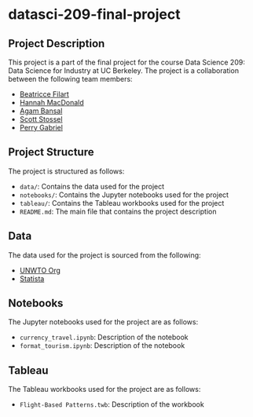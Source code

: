 # datasci-209-final-project

## Project Description
This project is a part of the final project for the course Data Science 209: Data Science for Industry at UC Berkeley. The project is a collaboration between the following team members:
- [Beatricce Filart](https://github.com/bfilart)
- [Hannah MacDonald](https://github.com/hanmmac)
- [Agam Bansal](github.com/agambansal7)
- [Scott Stossel](https://github.com/scottstossel)
- [Perry Gabriel](https://github.com/prgabriel)


## Project Structure
The project is structured as follows:
- `data/`: Contains the data used for the project
- `notebooks/`: Contains the Jupyter notebooks used for the project
- `tableau/`: Contains the Tableau workbooks used for the project
- `README.md`: The main file that contains the project description

## Data
The data used for the project is sourced from the following:
- [UNWTO Org](https://www.unwto.org/tourism-statistics/key-tourism-statistics)
- [Statista](https://www.statista.com/topics/962/global-tourism/#topicOverview)

## Notebooks
The Jupyter notebooks used for the project are as follows:
- `currency_travel.ipynb`: Description of the notebook
- `format_tourism.ipynb`: Description of the notebook

## Tableau
The Tableau workbooks used for the project are as follows:
- `Flight-Based Patterns.twb`: Description of the workbook